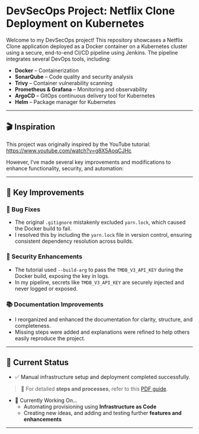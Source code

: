 # DevSecOps Project: Netflix Clone Deployment on Kubernetes

Welcome to my DevSecOps project! This repository showcases a Netflix Clone application deployed as a Docker container on a Kubernetes cluster using a secure, end-to-end CI/CD pipeline using Jenkins. The pipeline integrates several DevOps tools, including:

- **Docker** – Containerization  
- **SonarQube** – Code quality and security analysis  
- **Trivy** – Container vulnerability scanning  
- **Prometheus & Grafana** – Monitoring and observability  
- **ArgoCD** – GitOps continuous delivery tool for Kubernetes 
- **Helm** – Package manager for Kubernetes

---

## 🎬 Inspiration

This project was originally inspired by the YouTube tutorial: https://www.youtube.com/watch?v=g8X5AoqCJHc

However, I’ve made several key improvements and modifications to enhance functionality, security, and automation:

---

## 🔧 Key Improvements

### 🐞 Bug Fixes
- The original `.gitignore` mistakenly excluded `yarn.lock`, which caused the Docker build to fail.
- I resolved this by including the `yarn.lock` file in version control, ensuring consistent dependency resolution across builds.

### 🔐 Security Enhancements
- The tutorial used `--build-arg` to pass the `TMDB_V3_API_KEY` during the Docker build, exposing the key in logs.
- In my pipeline, secrets like `TMDB_V3_API_KEY` are securely injected and never logged or exposed.

### 📚 Documentation Improvements
- I reorganized and enhanced the documentation for clarity, structure, and completeness.
- Missing steps were added and explanations were refined to help others easily reproduce the project.

---

## 🚀 Current Status

- ✅ Manual infrastructure setup and deployment completed successfully.  
> 📄 For detailed **steps and processes**, refer to this [PDF guide](./assets/DevSecOps_Pipeline_Project_Deploy_Netflix_Clone_using_Jenkins_on_Kubernetes.pdf).

- 🔄 Currently Working On...
    - Automating provisioning using **Infrastructure as Code**
    - Creating new ideas, and adding and testing further **features and enhancements** 

---

